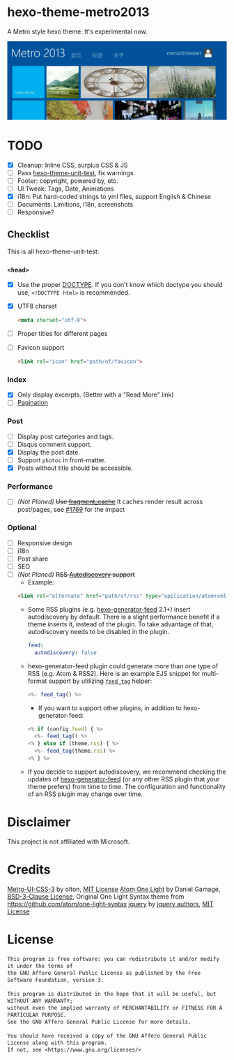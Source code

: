 # hexo-theme-metro2013

A Metro style hexo theme. It's experimental now.

![screenshot.webp](screenshot.webp)

# TODO

- [x] Cleanup: Inline CSS, surplus CSS & JS
- [ ] Pass [hexo-theme-unit-test](https://github.com/hexojs/hexo-theme-unit-test), fix warnings
- [ ] Footer: copyright, powered by, etc.
- [ ] UI Tweak: Tags, Date, Animations
- [x] i18n: Put hard-coded strings to yml files, support English & Chinese
- [ ] Documents: Limitions, i18n, screenshots
- [ ] Responsive?

## Checklist

This is all hexo-theme-unit-test:

### `<head>`

- [x] Use the proper [DOCTYPE](https://en.wikipedia.org/wiki/Document_Type_Declaration).
  If you don't know which doctype you should use, `<!DOCTYPE html>` is recommended.
- [x] UTF8 charset

    ``` html
    <meta charset="utf-8">
    ```

- [ ] Proper titles for different pages
- [ ] Favicon support

    ``` html
    <link rel="icon" href="path/of/favicon">
    ```

### Index

- [x] Only display excerpts. (Better with a "Read More" link)
- [ ] [Pagination](https://hexo.io/docs/configuration.html#Pagination)

### Post

- [ ] Display post categories and tags.
- [ ] Disqus comment support.
- [x] Display the post date.
- [ ] Support `photos` in front-matter.
- [x] Posts without title should be accessible.

### Performance

- [ ] _(Not Planed)_ ~~Use [fragment_cache](https://hexo.io/docs/helpers.html#fragment_cache)~~
  It caches render result across post/pages, see [#1769](https://github.com/hexojs/hexo/issues/1769) for the impact

### Optional

- [ ] Responsive design
- [ ] i18n
- [ ] Post share
- [ ] SEO
- [ ] _(Not Planed)_ ~~RSS [Autodiscovery](https://www.rssboard.org/rss-autodiscovery) support~~
  * Example:
  ``` html
  <link rel="alternate" href="path/of/rss" type="application/atom+xml">
  ```
  * Some RSS plugins (e.g. [hexo-generator-feed](https://github.com/hexojs/hexo-generator-feed) 2.1+) insert autodiscovery by default. There is a slight performance benefit if a theme inserts it, instead of the plugin. To take advantage of that, autodiscovery needs to be disabled in the plugin.
    ``` yml
    feed:
      autodiscovery: false
    ```
  * hexo-generator-feed plugin could generate more than one type of RSS (e.g. Atom & RSS2). Here is an example EJS snippet for multi-format support by utilizing [`feed_tag`](https://hexo.io/docs/helpers#feed-tag) helper:
    ``` js
    <%- feed_tag() %>
    ```
    * If you want to support other plugins, in addition to hexo-generator-feed:
    ``` js
    <% if (config.feed) { %>
      <%- feed_tag() %>
    <% } else if (theme.rss) { %>
      <%- feed_tag(theme.rss) %>
    <% } %>
    ```
  * If you decide to support autodiscovery, we recommend checking the updates of [hexo-generator-feed](https://github.com/hexojs/hexo-generator-feed/releases) (or any other RSS plugin that your theme prefers) from time to time. The configuration and functionality of an RSS plugin may change over time.

# Disclaimer

This project is not affiliated with Microsoft. 

# Credits

[Metro-UI-CSS-3](https://github.com/olton-archive/Metro-UI-CSS-3) by olton, [MIT License](https://github.com/olton-archive/Metro-UI-CSS-3/blob/master/LICENSE)
[Atom One Light](https://github.com/highlightjs/highlight.js/blob/main/src/styles/atom-one-light.css) by Daniel Gamage, [BSD-3-Clause License](https://github.com/highlightjs/highlight.js/blob/main/LICENSE), Original One Light Syntax theme from https://github.com/atom/one-light-syntax
[jquery](https://github.com/jquery/jquery) by [jquery authors](https://github.com/jquery/jquery/graphs/contributors), [MIT License](https://github.com/jquery/jquery/blob/main/LICENSE.txt)

# License

```text
This program is free software: you can redistribute it and/or modify it under the terms of
the GNU Affero General Public License as published by the Free Software Foundation, version 3.

This program is distributed in the hope that it will be useful, but WITHOUT ANY WARRANTY; 
without even the implied warranty of MERCHANTABILITY or FITNESS FOR A PARTICULAR PURPOSE. 
See the GNU Affero General Public License for more details.

You should have received a copy of the GNU Affero General Public License along with this program.
If not, see <https://www.gnu.org/licenses/>
```